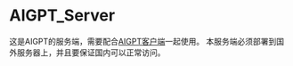 # AIGPT_Server
这是AIGPT的服务端，需要配合[AIGPT客户端](https://github.com/lukeewin/AIGPT)一起使用。
本服务端必须部署到国外服务器上，并且要保证国内可以正常访问。
